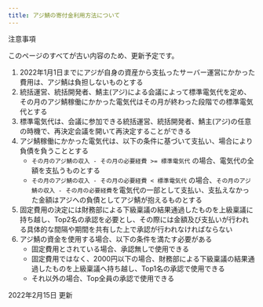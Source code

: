 ```yaml
---
title: アジ鯖の寄付金利用方法について
---
```


<v-card color="yellow">
<v-card-title>
注意事項
</v-card-title>
<v-card-text>
<p>このページのすべてが古い内容のため、更新予定です。</p>
</v-card-text>
</v-card>

1. 2022年1月1日までにアジが自身の資産から支払ったサーバー運営にかかった費用は、アジ鯖は負担しないものとする
2. 統括運営、統括開発者、鯖主(アジ)による会議によって標準電気代を定め、その月のアジ鯖稼働にかかった電気代はその月が終わった段階での標準電気代とする
3. 標準電気代は、会議に参加できる統括運営、統括開発者、鯖主(アジ)の任意の時機で、再決定会議を開いて再決定することができる
4. アジ鯖稼働にかかった電気代は、以下の条件に基づいて支払い、場合により負債を負うこととする
    - `その月のアジ鯖の収入 - その月の必要経費 >= 標準電気代` の場合、電気代の全額を支払うものとする
    - `その月のアジ鯖の収入 - その月の必要経費 < 標準電気代` の場合、`その月のアジ鯖の収入 - その月の必要経費`を電気代の一部として支払い、支払えなかった金額はアジへの負債としてアジ鯖が抱えるものとする
5. 固定費用の決定には財務部による下級稟議の結果通過したものを上級稟議に持ち越し、Top2名の承認を必要とし、その際には金額及び支払いが行われる具体的な間隔や期間を共有した上で承認が行われなければならない
6. アジ鯖の資金を使用する場合、以下の条件を満たす必要がある
    - 固定費用とされている場合、承認無しで使用できる
   - 固定費用ではなく、2000円以下の場合、財務部による下級稟議の結果通過したものを上級稟議へ持ち越し、Top1名の承認で使用できる
   - それ以外の場合、Top全員の承認で使用できる

2022年2月15日 更新
